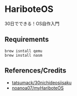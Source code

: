 # HariboteOS

30日でできる！OS自作入門


## Requirements

```
brew isntall qemu
brew install nasm
```

## References/Credits

* [tatsumack/30nichideosjisaku](https://github.com/tatsumack/30nichideosjisaku)
* [noanoa07/myHariboteOS](https://github.com/noanoa07/myHariboteOS)
